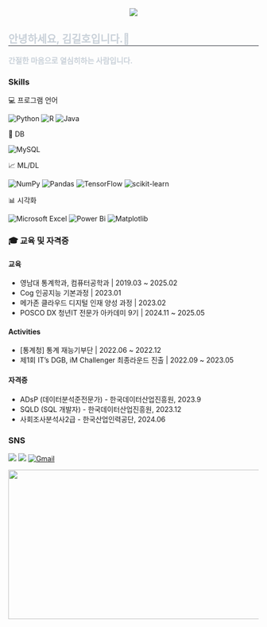 <div align= "center">
    <img src="https://capsule-render.vercel.app/api?type=waving&color=0:1e3e62,100:0b1904&height=180&text=g2ro's%20github&animation=fadeIn&fontColor=ffffff&fontSize=60" />
    </div>
    <div style="text-align: left;"> 
    <h2 style="border-bottom: 1px solid #21262d; color: #c9d1d9;"> 안녕하세요, 김길호입니다.🍔 </h2>  
    <div style="font-weight: 700; font-size: 15px; text-align: left; color: #c9d1d9;"> 간절한 마음으로 열심히하는 사람입니다. </div> 
    </div>

### Skills
:computer: 프로그램 언어

![Python](https://img.shields.io/badge/python-3670A0?style=for-the-badge&logo=python&logoColor=ffdd54)
![R](https://img.shields.io/badge/r-%23276DC3.svg?style=for-the-badge&logo=r&logoColor=white)
![Java](https://img.shields.io/badge/Java-0064CD?style=for-the-badge&logo=Java&logoColor=white")

:floppy_disk: DB

![MySQL](https://img.shields.io/badge/mysql-4479A1.svg?style=for-the-badge&logo=mysql&logoColor=white)

:chart_with_upwards_trend: ML/DL

![NumPy](https://img.shields.io/badge/numpy-%23013243.svg?style=for-the-badge&logo=numpy&logoColor=white)
![Pandas](https://img.shields.io/badge/pandas-%23150458.svg?style=for-the-badge&logo=pandas&logoColor=white)
![TensorFlow](https://img.shields.io/badge/TensorFlow-%23FF6F00.svg?style=for-the-badge&logo=TensorFlow&logoColor=white)
![scikit-learn](https://img.shields.io/badge/scikit--learn-%23F7931E.svg?style=for-the-badge&logo=scikit-learn&logoColor=white)

:bar_chart: 시각화

![Microsoft Excel](https://img.shields.io/badge/Microsoft_Excel-217346?style=for-the-badge&logo=microsoft-excel&logoColor=white)
![Power Bi](https://img.shields.io/badge/power_bi-F2C811?style=for-the-badge&logo=powerbi&logoColor=black)
![Matplotlib](https://img.shields.io/badge/Matplotlib-%23ffffff.svg?style=for-the-badge&logo=Matplotlib&logoColor=black)

### :mortar_board: 교육 및 자격증

#### 교육
- 영남대 통계학과, 컴퓨터공학과 | 2019.03 ~ 2025.02
- Cog 인공지능 기본과정 | 2023.01
- 메가존 클라우드 디지털 인재 양성 과정 | 2023.02
- POSCO DX 청년IT 전문가 아카데미 9기 | 2024.11 ~ 2025.05

#### Activities
- [통계청] 통계 재능기부단 | 2022.06 ~ 2022.12
- 제1회 IT’s DGB, iM Challenger 최종라운드 진출 | 2022.09 ~ 2023.05

#### 자격증
- ADsP (데이터분석준전문가) - 한국데이터산업진흥원, 2023.9
- SQLD (SQL 개발자) - 한국데이터산업진흥원, 2023.12
- 사회조사분석사2급 - 한국산업인력공단, 2024.06



### SNS
<a href="https://velog.io/@burgur603/posts"><img src="https://img.shields.io/badge/Tech%20Blog-11B48A?style=for-the-badge&logo=Vimeo&logoColor=white&link=https://velog.io/@burgur603/posts"/></a>
<a href="https://www.linkedin.com/in/%EA%B8%B8%ED%98%B8-%EA%B9%80-038bba2a7/"><img src="https://img.shields.io/badge/linkedin-%230077B5.svg?style=for-the-badge&logo=linkedin&logoColor=white&link=https://www.linkedin.com/in/%EA%B8%B8%ED%98%B8-%EA%B9%80-038bba2a7/"/></a>
[![Gmail](https://img.shields.io/badge/Gmail-D14836?style=for-the-badge&logo=gmail&logoColor=white)](mailto:kilho603@gmail.com)

<a href="https://www.gitanimals.org/en_US?utm_medium=image&utm_source=g2ro&utm_content=farm">
<img
  src="https://render.gitanimals.org/farms/g2ro"
  width="600"
  height="300"
/>
</a>
    




